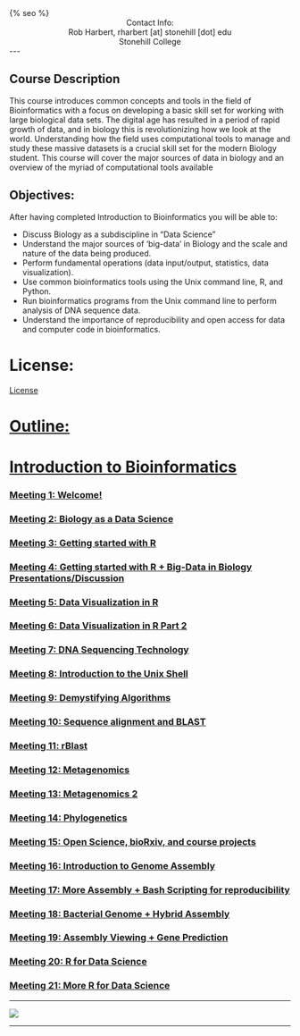 <html>
  <head>
    {% seo %}
  </head>
</html>

<center>
Contact Info:<br>
Rob Harbert, 
rharbert [at] stonehill [dot] edu <br>
Stonehill College <br>
</center>
---

## Course Description

This course introduces common concepts and tools in the field of Bioinformatics with a focus on developing a basic skill set for working with large biological data sets. The digital age has resulted in a period of rapid growth of data, and in biology this is revolutionizing how we look at the world. Understanding how the field uses computational tools to manage and study these massive datasets is a crucial skill set for the modern Biology student. This course will cover the major sources of data in biology and an overview of the myriad of computational tools available

## Objectives:
After having completed Introduction to Bioinformatics you will be able to:
+ Discuss Biology as a subdiscipline in “Data Science”
+ Understand the major sources of ‘big-data’ in Biology and the scale and nature of the data being produced.
+ Perform fundamental operations (data input/output, statistics, data visualization).
+ Use common bioinformatics tools using the Unix command line, R, and Python.
+ Run bioinformatics programs from the Unix command line to perform analysis of DNA sequence data.
+ Understand the importance of reproducibility and open access for data and computer code in bioinformatics.

# License: 

<a href = "https://github.com/rsh249/bioinformatics/blob/master/LICENSE.md"> License


# Outline:

# Introduction to Bioinformatics

### <a href='./welcome.html'> Meeting 1: Welcome!

### <a href='./bio_data_sci.html'> Meeting 2: Biology as a Data Science

### <a href='./R_lab.html'> Meeting 3: Getting started with R

### <a href='./R_Lab2.html'> Meeting 4: Getting started with R + Big-Data in Biology Presentations/Discussion

### <a href='./R_datavis.html'> Meeting 5: Data Visualization in R

### <a href='./R_datavis2.html'> Meeting 6: Data Visualization in R Part 2

### <a href='./dna_seq.html'> Meeting 7: DNA Sequencing Technology

### <a href='./unix_shell.html'> Meeting 8: Introduction to the Unix Shell

### <a href='./algorithms.html'> Meeting 9: Demystifying Algorithms

### <a href='./blast.html'> Meeting 10: Sequence alignment and BLAST

### <a href='./rBlast.html'> Meeting 11: rBlast

### <a href='./metagenomics.html'> Meeting 12: Metagenomics

### <a href='./metagenomics2.html'> Meeting 13: Metagenomics 2

### <a href='./mphylo.html'> Meeting 14: Phylogenetics

### <a href='./opensci.html'> Meeting 15: Open Science, bioRxiv, and course projects

<!---- ### <a href='./software.html'> Meeting 16: Managing Bioinformatics software with R and Anaconda ---->

### <a href='./assembly.html'> Meeting 16: Introduction to Genome Assembly

### <a href='./assembly2.html'> Meeting 17: More Assembly + Bash Scripting for reproducibility

### <a href='./assembly3.html'> Meeting 18: Bacterial Genome + Hybrid Assembly

### <a href='./assembly4.html'> Meeting 19: Assembly Viewing + Gene Prediction

### Meeting 20: R for Data Science

### Meeting 21: More R for Data Science
 
<!---- ### <a href='./dplyr.html'> Meeting 20: R and Data Manipulation with 'dplyr'

### <a href='./spatial.html'> Meeting 22: R for geospatial analysis (or R as GIS)

### <a href='./primary_biodiv.html'> Meeting 23: GBIF and geographic point-locality data

### <a href='./hpc_access.html'> Lab 7A: HPC Access

### <a href='./spatial_bias.html'> Lab 7B: Spatial Sampling Bias

### <a href='./ENMeval.html'> Meeting 19: ENMeval for SDM training

### <a href='./ENM2HPC.html'> Meeting 20: SDM on HPC

### <a href='./HPC_troubleshoot_lab.html'> Lab 8: Scaling up ENM on HPC

### <a href='./ENM_future_vis.html'> Meeting 21: Visualize ENM output

### "Big-Data" in Biology Presentations/Discussion

### <a href='./R_basics.html'> Introduction to R (part 1/n)

### <a href='./parallel.html'> Intro to Computing 

### <a href='./ggplot.html'> Graphics in R

### <a href='./dna_seq.html'> DNA Sequencing Tech

### <a href='./unix_shell.html'> Unix command line tools

# Working with DNA sequence data

### <a href='./blast.html'> Alignment and BLAST 

### <a href='./blast2.html'> BLAST Continued

# Inferring Evolution

### <a href='./msa.html'> Multiple Sequence Alignment

### <a href='./bash_script.html'> Introduction to bash scripting

### <a href='https://github.com/rsh249/bioinformatics/raw/master/files/BIO200A_MIDTERM_EXAM.docx'> Midterm Exam

### <a href='./phylogenetics.html'> Phylogenetic tree building

### <a href='./phylogenetics2.html'> Phylogenetics II

### <a href='./phylo3.html'> Phylogenetics III: Bootstraps

# Open Science + Course Projects

### <a href='./opensci.html'> Open Science, bioRxiv, and course projects **Not covered during lecture**

### <a href='./git.html'> Working with Git

# Genomes

### Getting Set Up: <a href = './conda.html'> Package Management with Conda

### <a href = './shortread.html'> Read mapping, finding variants, and viewing genome alignments.

### Wrap-up <a href = './genome_wrapup.html'> Generating a consensus genome from mapped reads.


# Ecological Modeling

### <a href = './spatial.html'> Geospatial data in R

### <a href = './primary_biodiv.html'> Primary Biodiversity Data (GBIF) and mapping

### <a href = './ENMeval.html'> Maxent and ENMevaluate


# Catching up with Python

### <a href = './python1.html'> Python Workshop Part 1

### <a href = './python2.html'> Python Workshop Part 2 


# Projects

### Peer consulting day

### Presentation Days

--->




---

<image src='images/worldmap2.png'></image>

---





